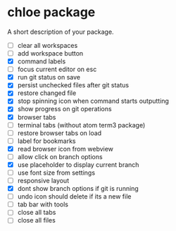 # chloe package

A short description of your package.

 * [ ] clear all workspaces
 * [ ] add workspace button
 * [x] command labels
 * [ ] focus current editor on esc
 * [x] run git status on save
 * [x] persist unchecked files after git status
 * [x] restore changed file
 * [x] stop spinning icon when command starts outputting
 * [x] show progress on git operations
 * [x] browser tabs
 * [ ] terminal tabs (without atom term3 package)
 * [ ] restore browser tabs on load
 * [ ] label for bookmarks
 * [x] read browser icon from webview
 * [ ] allow click on branch options
 * [x] use placeholder to display current branch
 * [ ] use font size from settings
 * [ ] responsive layout
 * [x] dont show branch options if git is running
 * [ ] undo icon should delete if its a new file
 * [ ] tab bar with tools
  * [ ] close all tabs
  * [ ] close all files
